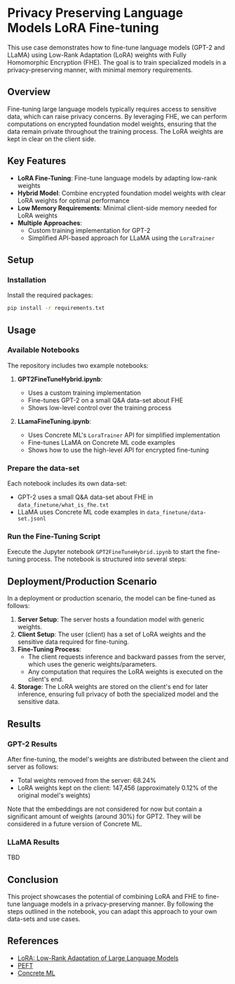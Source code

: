# Privacy Preserving Language Models LoRA Fine-tuning

This use case demonstrates how to fine-tune language models (GPT-2 and LLaMA) using Low-Rank Adaptation (LoRA) weights with Fully Homomorphic Encryption (FHE). The goal is to train specialized models in a privacy-preserving manner, with minimal memory requirements.

## Overview

Fine-tuning large language models typically requires access to sensitive data, which can raise privacy concerns. By leveraging FHE, we can perform computations on encrypted foundation model weights, ensuring that the data remain private throughout the training process. The LoRA weights are kept in clear on the client side.

## Key Features

- **LoRA Fine-Tuning**: Fine-tune language models by adapting low-rank weights
- **Hybrid Model**: Combine encrypted foundation model weights with clear LoRA weights for optimal performance
- **Low Memory Requirements**: Minimal client-side memory needed for LoRA weights
- **Multiple Approaches**:
  - Custom training implementation for GPT-2
  - Simplified API-based approach for LLaMA using the `LoraTrainer`

## Setup

### Installation

Install the required packages:

<!--pytest-codeblocks:skip-->

```sh
pip install -r requirements.txt
```

## Usage

### Available Notebooks

The repository includes two example notebooks:

1. **GPT2FineTuneHybrid.ipynb**:

   - Uses a custom training implementation
   - Fine-tunes GPT-2 on a small Q&A data-set about FHE
   - Shows low-level control over the training process

1. **LLamaFineTuning.ipynb**:

   - Uses Concrete ML's `LoraTrainer` API for simplified implementation
   - Fine-tunes LLaMA on Concrete ML code examples
   - Shows how to use the high-level API for encrypted fine-tuning

### Prepare the data-set

Each notebook includes its own data-set:

- GPT-2 uses a small Q&A data-set about FHE in `data_finetune/what_is_fhe.txt`
- LLaMA uses Concrete ML code examples in `data_finetune/data-set.jsonl`

### Run the Fine-Tuning Script

Execute the Jupyter notebook `GPT2FineTuneHybrid.ipynb` to start the fine-tuning process. The notebook is structured into several steps:

## Deployment/Production Scenario

In a deployment or production scenario, the model can be fine-tuned as follows:

1. **Server Setup**: The server hosts a foundation model with generic weights.
1. **Client Setup**: The user (client) has a set of LoRA weights and the sensitive data required for fine-tuning.
1. **Fine-Tuning Process**:
   - The client requests inference and backward passes from the server, which uses the generic weights/parameters.
   - Any computation that requires the LoRA weights is executed on the client's end.
1. **Storage**: The LoRA weights are stored on the client's end for later inference, ensuring full privacy of both the specialized model and the sensitive data.

## Results

### GPT-2 Results

After fine-tuning, the model's weights are distributed between the client and server as follows:

- Total weights removed from the server: 68.24%
- LoRA weights kept on the client: 147,456 (approximately 0.12% of the original model's weights)

Note that the embeddings are not considered for now but contain a significant amount of weights (around 30%) for GPT2. They will be considered in a future version of Concrete ML.

### LLaMA Results

TBD

## Conclusion

This project showcases the potential of combining LoRA and FHE to fine-tune language models in a privacy-preserving manner. By following the steps outlined in the notebook, you can adapt this approach to your own data-sets and use cases.

## References

- [LoRA: Low-Rank Adaptation of Large Language Models](https://arxiv.org/abs/2106.09685)
- [PEFT](https://github.com/huggingface/peft)
- [Concrete ML](https://github.com/zama-ai/concrete-ml)
